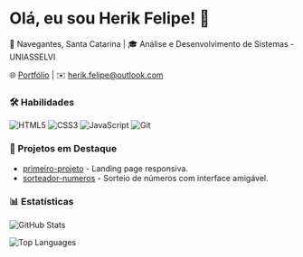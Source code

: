 # Olá, eu sou Herik Felipe! 👋  

📍 Navegantes, Santa Catarina | 🎓 Análise e Desenvolvimento de Sistemas - UNIASSELVI

🌐 [Portfólio](#) | ✉️ herik.felipe@outlook.com  

### 🛠 Habilidades  
![HTML5](https://img.shields.io/badge/HTML5-E34F26?logo=html5&logoColor=white)
![CSS3](https://img.shields.io/badge/CSS3-1572B6?logo=css3&logoColor=white)
![JavaScript](https://img.shields.io/badge/JavaScript-F7DF1E?logo=javascript&logoColor=black)
![Git](https://img.shields.io/badge/Git-F05032?logo=git&logoColor=white)

### 📌 Projetos em Destaque  
- [primeiro-projeto](https://github.com/herikf/primeiro-projeto) - Landing page responsiva.  
- [sorteador-numeros](https://github.com/herikf/sorteador-numeros) - Sorteio de números com interface amigável.  

### 📊 Estatísticas  
![GitHub Stats](https://github-readme-stats.vercel.app/api?username=herikf&show_icons=true&theme=dracula&hide=issues)

![Top Languages](https://github-readme-stats.vercel.app/api/top-langs/?username=herikf&layout=compact&theme=dracula)
